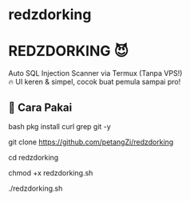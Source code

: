 # redzdorking
# REDZDORKING 😈

Auto SQL Injection Scanner via Termux (Tanpa VPS!)  
🔥 UI keren & simpel, cocok buat pemula sampai pro!

## 🚀 Cara Pakai

bash
pkg install curl grep git -y

git clone https://github.com/petangZi/redzdorking

cd redzdorking

chmod +x redzdorking.sh

./redzdorking.sh
